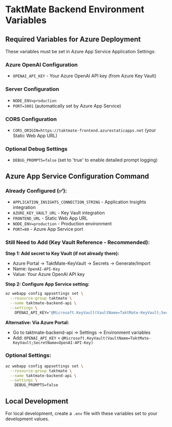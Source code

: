 # TaktMate Backend Environment Variables

## Required Variables for Azure Deployment

These variables must be set in Azure App Service Application Settings:

### Azure OpenAI Configuration
- `OPENAI_API_KEY` - Your Azure OpenAI API key (from Azure Key Vault)

### Server Configuration  
- `NODE_ENV=production`
- `PORT=3001` (automatically set by Azure App Service)

### CORS Configuration
- `CORS_ORIGIN=https://taktmate-frontend.azurestaticapps.net` (your Static Web App URL)

### Optional Debug Settings
- `DEBUG_PROMPTS=false` (set to 'true' to enable detailed prompt logging)

## Azure App Service Configuration Command

### Already Configured (✅):
- `APPLICATION_INSIGHTS_CONNECTION_STRING` - Application Insights integration
- `AZURE_KEY_VAULT_URL` - Key Vault integration  
- `FRONTEND_URL` - Static Web App URL
- `NODE_ENV=production` - Production environment
- `PORT=80` - Azure App Service port

### Still Need to Add (Key Vault Reference - Recommended):

**Step 1: Add secret to Key Vault (if not already there):**
- Azure Portal → TaktMate-KeyVault → Secrets → Generate/Import
- Name: `OpenAI-API-Key`
- Value: Your Azure OpenAI API key

**Step 2: Configure App Service setting:**
```bash
az webapp config appsettings set \
  --resource-group taktmate \
  --name taktmate-backend-api \
  --settings \
    OPENAI_API_KEY="@Microsoft.KeyVault(VaultName=TaktMate-KeyVault;SecretName=OpenAI-API-Key)"
```

**Alternative: Via Azure Portal:**
- Go to taktmate-backend-api → Settings → Environment variables
- Add: `OPENAI_API_KEY` = `@Microsoft.KeyVault(VaultName=TaktMate-KeyVault;SecretName=OpenAI-API-Key)`

### Optional Settings:
```bash
az webapp config appsettings set \
  --resource-group taktmate \
  --name taktmate-backend-api \
  --settings \
    DEBUG_PROMPTS=false
```

## Local Development
For local development, create a `.env` file with these variables set to your development values.
